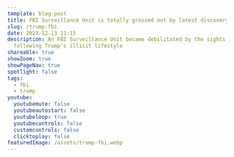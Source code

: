 ```yaml
---
template: blog-post
title: FBI Surveillance Unit is totally grossed out by latest discovery
slug: /trump-fbi
date: 2023-12-13 21:15
description: An FBI Surveillance Unit became debilitated by the sights of while
  following Trump's illicit lifestyle
shareable: true
showZoom: true
showPageNav: true
spotlight: false
tags:
  - fbi
  - trump
youtube:
  youtubemute: false
  youtubeautostart: false
  youtubeloop: true
  youtubecontrols: false
  customcontrols: false
  clicktoplay: false
featuredImage: /assets/trump-fbi.webp
---
```


